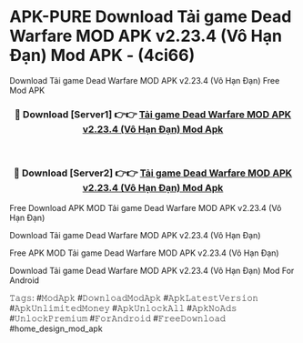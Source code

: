 # APK-PURE Download Tải game Dead Warfare MOD APK v2.23.4 (Vô Hạn Đạn) Mod APK - (4ci66)
Download Tải game Dead Warfare MOD APK v2.23.4 (Vô Hạn Đạn) Free Mod APK

<div align="center">
<h3>🔴 Download [Server1] 👉👉 <a href="https://apk-comot.site?title=Tải_game_Dead_Warfare_MOD_APK_v2.23.4_(Vô_Hạn_Đạn)">Tải game Dead Warfare MOD APK v2.23.4 (Vô Hạn Đạn) Mod Apk</a></h3><br>

<h3>🔴 Download [Server2] 👉👉 <a href="https://apk-comot.site?title=Tải_game_Dead_Warfare_MOD_APK_v2.23.4_(Vô_Hạn_Đạn)">Tải game Dead Warfare MOD APK v2.23.4 (Vô Hạn Đạn) Mod Apk</a></h3>
</div>


Free Download APK MOD Tải game Dead Warfare MOD APK v2.23.4 (Vô Hạn Đạn)

Download Tải game Dead Warfare MOD APK v2.23.4 (Vô Hạn Đạn) 

Free APK MOD Tải game Dead Warfare MOD APK v2.23.4 (Vô Hạn Đạn) 

Download Tải game Dead Warfare MOD APK v2.23.4 (Vô Hạn Đạn) Mod For Android

𝚃𝚊𝚐𝚜: #𝙼𝚘𝚍𝙰𝚙𝚔 #𝙳𝚘𝚠𝚗𝚕𝚘𝚊𝚍𝙼𝚘𝚍𝙰𝚙𝚔 #𝙰𝚙𝚔𝙻𝚊𝚝𝚎𝚜𝚝𝚅𝚎𝚛𝚜𝚒𝚘𝚗 #𝙰𝚙𝚔𝚄𝚗𝚕𝚒𝚖𝚒𝚝𝚎𝚍𝙼𝚘𝚗𝚎𝚢 #𝙰𝚙𝚔𝚄𝚗𝚕𝚘𝚌𝚔𝙰𝚕𝚕 #𝙰𝚙𝚔𝙽𝚘𝙰𝚍𝚜 #𝚄𝚗𝚕𝚘𝚌𝚔𝙿𝚛𝚎𝚖𝚒𝚞𝚖 #𝙵𝚘𝚛𝙰𝚗𝚍𝚛𝚘𝚒𝚍 #𝙵𝚛𝚎𝚎𝙳𝚘𝚠𝚗𝚕𝚘𝚊𝚍 #home_design_mod_apk